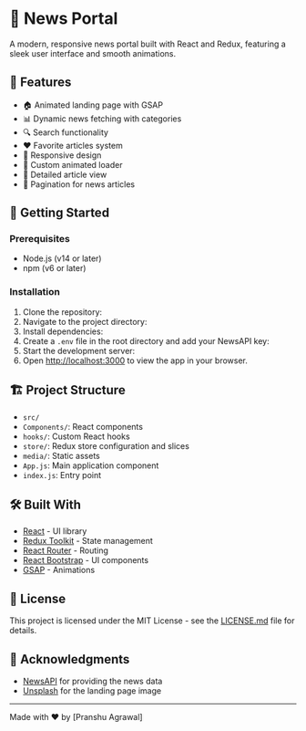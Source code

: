# 📰 News Portal

A modern, responsive news portal built with React and Redux, featuring a sleek user interface and smooth animations.

## 🌟 Features

- 🏠 Animated landing page with GSAP
- 📊 Dynamic news fetching with categories
- 🔍 Search functionality
- ❤️ Favorite articles system
- 📱 Responsive design
- 🎨 Custom animated loader
- 📄 Detailed article view
- 🔢 Pagination for news articles

## 🚀 Getting Started

### Prerequisites

- Node.js (v14 or later)
- npm (v6 or later)

### Installation

1. Clone the repository:
2. Navigate to the project directory:
3. Install dependencies:
4. Create a `.env` file in the root directory and add your NewsAPI key:
5. Start the development server:
6. Open [http://localhost:3000](http://localhost:3000) to view the app in your browser.

## 🏗️ Project Structure

- `src/`
- `Components/`: React components
- `hooks/`: Custom React hooks
- `store/`: Redux store configuration and slices
- `media/`: Static assets
- `App.js`: Main application component
- `index.js`: Entry point

## 🛠️ Built With

- [React](https://reactjs.org/) - UI library
- [Redux Toolkit](https://redux-toolkit.js.org/) - State management
- [React Router](https://reactrouter.com/) - Routing
- [React Bootstrap](https://react-bootstrap.github.io/) - UI components
- [GSAP](https://greensock.com/gsap/) - Animations

## 📄 License

This project is licensed under the MIT License - see the [LICENSE.md](LICENSE.md) file for details.

## 🙏 Acknowledgments

- [NewsAPI](https://newsapi.org/) for providing the news data
- [Unsplash](https://unsplash.com/) for the landing page image

---

Made with ❤️ by [Pranshu Agrawal]
